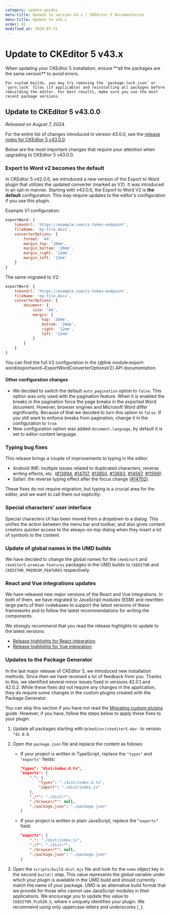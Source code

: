 ```yaml
---
category: update-guides
meta-title: Update to version 43.x | CKEditor 5 Documentation
menu-title: Update to v43.x
order: 81
modified_at: 2024-07-31
---
```


# Update to CKEditor&nbsp;5 v43.x

<info-box>
	When updating your CKEditor&nbsp;5 installation, ensure **all the packages are the same version** to avoid errors.

	For custom builds, you may try removing the `package-lock.json` or `yarn.lock` files (if applicable) and reinstalling all packages before rebuilding the editor. For best results, make sure you use the most recent package versions.
</info-box>

## Update to CKEditor&nbsp;5 v43.0.0

_Released on August 7, 2024._

For the entire list of changes introduced in version 43.0.0, see the [release notes for CKEditor&nbsp;5 v43.0.0](https://github.com/ckeditor/ckeditor5/releases/tag/v43.0.0).

Below are the most important changes that require your attention when upgrading to CKEditor&nbsp;5 v43.0.0.

### Export to Word v2 becomes the default

In CKEditor&nbsp;5 v42.0.0, we introduced a new version of the Export to Word plugin that utilizes the updated converter (marked as V2). It was introduced in an opt-in manner. Starting with v43.0.0, the Export to Word V2 is **the default** configuration. This may require updates to the editor's configuration if you use this plugin.

Example V1 configuration:

```js
exportWord: {
	tokenUrl: 'https://example.com/cs-token-endpoint',
	fileName: 'my-file.docx',
	converterOptions: {
		format: 'A4',
		margin_top: '20mm',
		margin_bottom: '20mm',
		margin_right: '12mm',
		margin_left: '12mm'
	}
}
```

The same migrated to V2:

```js
exportWord: {
	tokenUrl: 'https://example.com/cs-token-endpoint',
	fileName: 'my-file.docx',
	converterOptions: {
		document: {
			size: 'A4',
			margin: {
				top: '20mm',
				bottom: '20mm',
				right: '12mm',
				left: '12mm'
			}
		}
	}
}
```

You can find the full V2 configuration in the {@link module:export-word/exportword~ExportWordConverterOptionsV2} API documentation.

#### Other configuration changes

* We decided to switch the default `auto_pagination` option to `false`. This option was only used with the pagination feature. When it is enabled the breaks in the pagination force the page breaks in the exported Word document. However, browser engines and Microsoft Word differ significantly. Because of that we decided to turn this option to `false`. If you still want to enforce breaks from pagination, change it in the configuration to `true`.
* New configuration option was added `document.language`, by default it is set to editor content language.

### Typing bug fixes

This release brings a couple of improvements to typing in the editor.

* Android IME: multiple issues related to duplicated characters, reverse writing effects, etc. ([#13994](https://github.com/ckeditor/ckeditor5/issues/13994), [#14707](https://github.com/ckeditor/ckeditor5/issues/14707), [#13850](https://github.com/ckeditor/ckeditor5/issues/13850), [#13693](https://github.com/ckeditor/ckeditor5/issues/13693), [#14567](https://github.com/ckeditor/ckeditor5/issues/14567), [#11569](https://github.com/ckeditor/ckeditor5/issues/11569)).
* Safari: the reverse typing effect after the focus change ([#14702](https://github.com/ckeditor/ckeditor5/issues/14702)).

These fixes do not require migration, but typing is a crucial area for the editor, and we want to call them out explicitly.

### Special characters' user interface

Special characters UI has been moved from a dropdown to a dialog. This unifies the action between the menu bar and toolbar, and also gives content creators quicker access to the always-on-top dialog when they insert a lot of symbols to the content.

### Update of global names in the UMD builds

We have decided to change the global names for the `ckeditor5` and `ckeditor5-premium-features` packages in the UMD builds to `CKEDITOR` and `CKEDITOR_PREMIUM_FEATURES` respectively.

### React and Vue integrations updates

We have released new major versions of the React and Vue integrations. In both of them, we have migrated to JavaScript modules (ESM) and rewritten large parts of their codebases to support the latest versions of these frameworks and to follow the latest recommendations for writing the components.

We strongly recommend that you read the release highlights to update to the latest versions:

- [Release highlights for React integration](https://github.com/ckeditor/ckeditor5-react/releases/tag/v9.0.0).
- [Release highlights for Vue integration](https://github.com/ckeditor/ckeditor5-vue/releases/tag/v7.0.0).

### Updates to the Package Generator

In the last major release of CKEditor&nbsp;5, we introduced new installation methods. Since then we have received a lot of feedback from you. Thanks to this, we identified several minor issues fixed in versions 42.0.1 and 42.0.2. While these fixes did not require any changes in the application, they do require some changes in the custom plugins created with the Package Generator.

You can skip this section if you have not read the [Migrating custom plugins](https://ckeditor.com/docs/ckeditor5/latest/updating/nim-migration/custom-plugins.html) guide. However, if you have, follow the steps below to apply these fixes to your plugin.

1. Update all packages starting with `@ckeditor/ckeditor5-dev-` to version `^42.0.0`.
2. Open the `package.json` file and replace the content as follows:
	* If your project is written in TypeScript, replace the `"types"` and `"exports"` fields:

		```json
		"types": "dist/index.d.ts",
		"exports": {
			".": {
				"types": "./dist/index.d.ts",
				"import": "./dist/index.js"
			},
			"./*": "./dist/*",
			"./browser/*": null,
			"./package.json": "./package.json"
		}
		```

	* If your project is written in plain JavaScript, replace the `“exports”` field:

		```json
		"exports": {
			".": "./dist/index.js",
			"./*": "./dist/*",
			"./browser/*": null,
			"./package.json": "./package.json"
		}
		```

3. Open the `scripts/build-dist.mjs` file and look for the `name` object key in the second `build()` step. This value represents the global variable under which your plugin is available in the UMD build and should currently match the name of your package. UMD is an alternative build format that we provide for those who cannot use JavaScript modules in their applications. We encourage you to update this value to `CKEDITOR_PLUGIN_X`, where `X` uniquely identifies your plugin. We recommend using only uppercase letters and underscores (`_`).

